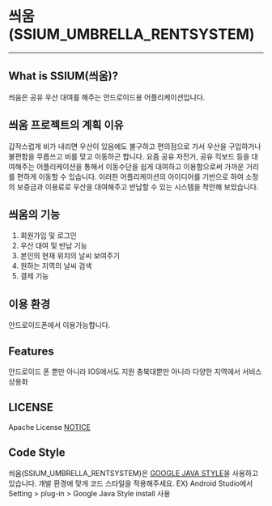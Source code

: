 # 씌움(SSIUM_UMBRELLA_RENTSYSTEM)
--------------------------------
## What is SSIUM(씌움)?
씌움은 공유 우산 대여를 해주는 안드로이드용 어플리케이션입니다.

## 씌움 프로젝트의 계획 이유
갑작스럽게 비가 내리면 우산이 있음에도 불구하고 편의점으로 가서 우산을 구입하거나 불편함을 무릅쓰고 비를 맞고 이동하곤 합니다. 요즘 공유 자전거, 공유 킥보드 등을 대여해주는 어플리케이션을 통해서 이동수단을 쉽게 대여하고 이용함으로써 가까운 거리를 편하게 이동할 수 있습니다. 이러한 어플리케이션의 아이디어를 기반으로 하여 소정의 보증금과 이용료로 우산을 대여해주고 반납할 수 있는 시스템을 착안해 보았습니다.

## 씌움의 기능
 1. 회원가입 및 로그인
 2. 우산 대여 및 반납 기능
 3. 본인의 현재 위치의 날씨 보여주기
 4. 원하는 지역의 날씨 검색
 5. 결제 기능

## 이용 환경
안드로이드폰에서 이용가능합니다.

## Features
안드로이드 폰 뿐만 아니라 IOS에서도 지원
충북대뿐만 아니라 다양한 지역에서 서비스 상용화

## LICENSE
Apache License [NOTICE](https://github.com/senajang/SSIUM_UMBRELLA_RENTSYSTEM/blob/master/LICENSE)

## Code Style
씌움(SSIUM_UMBRELLA_RENTSYSTEM)은 [GOOGLE JAVA STYLE](https://google.github.io/styleguide/javaguide.html)을 사용하고 있습니다.
개발 환경에 맞게 코드 스타일을 적용해주세요.
EX) Android Studio에서 Setting > plug-in > Google Java Style install  사용
